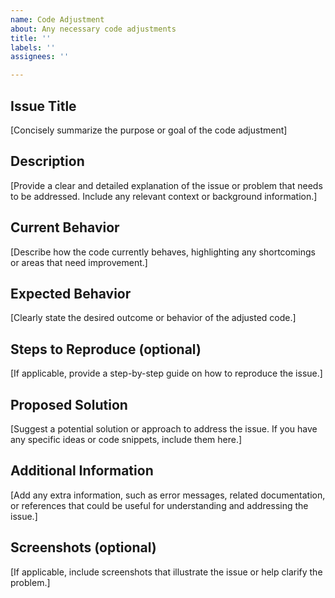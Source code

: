 ```yaml
---
name: Code Adjustment
about: Any necessary code adjustments
title: ''
labels: '' 
assignees: ''

---
```


## Issue Title

[Concisely summarize the purpose or goal of the code adjustment]

## Description

[Provide a clear and detailed explanation of the issue or problem that needs to be addressed. Include any relevant context or background information.]

## Current Behavior

[Describe how the code currently behaves, highlighting any shortcomings or areas that need improvement.]

## Expected Behavior

[Clearly state the desired outcome or behavior of the adjusted code.]

## Steps to Reproduce (optional)

[If applicable, provide a step-by-step guide on how to reproduce the issue.]

## Proposed Solution

[Suggest a potential solution or approach to address the issue. If you have any specific ideas or code snippets, include them here.]

## Additional Information

[Add any extra information, such as error messages, related documentation, or references that could be useful for understanding and addressing the issue.]

## Screenshots (optional)

[If applicable, include screenshots that illustrate the issue or help clarify the problem.]
